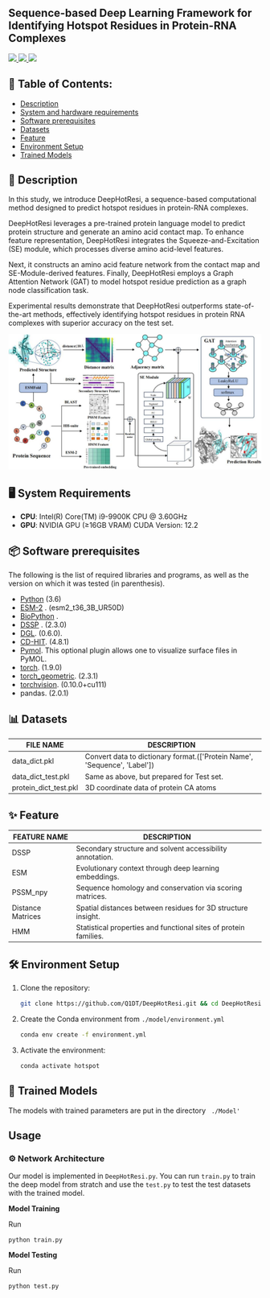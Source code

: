 
## Sequence-based Deep Learning Framework for Identifying Hotspot Residues in Protein-RNA Complexes

<p align="left">
  <a href="https://pytorch.org/">
    <img src="https://img.shields.io/badge/PyTorch-EE4C2C?style=flat&logo=PyTorch&logoColor=white" />
  </a>
  <a href="https://www.dgl.ai/">
    <img src="https://img.shields.io/badge/DGL-0.6.0-FF69B4?style=flat&logo=apachespark&logoColor=white" />
  </a>
  <a href="https://www.python.org/">
    <img src="https://img.shields.io/badge/Python-%203.8-blue?logo=python" />
  </a>
</p>

## 📖 Table of Contents: 

- [Description](#-description)  <!-- 👉 原 #description → 需匹配标题中的 📝 -->
- [System and hardware requirements](#-system-and-hardware-requirements)
- [Software prerequisites](#-software-prerequisites)
- [Datasets](#-datasets)          <!-- 👉 原 #Datasets → GitHub自动转换大写字母为小写 -->
- [Feature](#-feature)            <!-- 👉 原 #Feature → 需添加连字符 -->
- [Environment Setup](#Environment-Setup)   <!-- 手动锚点方案 -->
- [Trained Models](#-trained-models) <!-- 👉 原 #The-trained-model → 需匹配标题复数形式 -->


## 📝 Description
In this study, we introduce DeepHotResi, a sequence-based computational method designed to predict hotspot residues in protein-RNA complexes. 

DeepHotResi leverages a pre-trained protein language model to predict protein structure and generate an amino acid contact map. To enhance feature representation, DeepHotResi integrates the Squeeze-and-Excitation (SE) module, which processes diverse amino acid-level features. 

Next, it constructs an amino acid feature network from the contact map and SE-Module-derived features. Finally, DeepHotResi employs a Graph Attention Network (GAT) to model hotspot residue prediction as a graph node classification task.

Experimental results demonstrate that DeepHotResi outperforms state-of-the-art methods, effectively identifying hotspot residues in protein RNA complexes with superior accuracy on the test set. 


<img src="./Model/model_overview.jpg" alt="Overview" width="800">

## 🖥️ System Requirements
- ​**CPU**: Intel(R) Core(TM) i9-9900K CPU @ 3.60GHz 
- ​**GPU**: NVIDIA GPU (≥16GB VRAM) CUDA Version: 12.2 


## 📦 Software prerequisites 
The following is the list of required libraries and programs, as well as the version on which it was tested (in parenthesis).
* [Python](https://www.python.org/) (3.6)
* [ESM-2](https://github.com/facebookresearch/esm) . (esm2_t36_3B_UR50D)
* [BioPython](https://github.com/biopython/biopython) .
* [DSSP](https://github.com/cmbi/dssp) . (2.3.0)
* [DGL](https://www.dgl.ai/). (0.6.0). 
* [CD-HIT](https://github.com/weizhongli/cdhit/releases). (4.8.1) 
* [Pymol](https://pymol.org/2/). This optional plugin allows one to visualize surface files in PyMOL.
* [torch](https://pytorch.org/). (1.9.0) 
* [torch_geometric](https://pytorch.org/). (2.3.1) 
* [torchvision](https://pytorch.org/). (0.10.0+cu111) 
* pandas. (2.0.1) 

## 📊 Datasets

| FILE NAME            | DESCRIPTION                                                   |
|----------------------|---------------------------------------------------------------|
| data_dict.pkl        | Convert data to dictionary format.(['Protein Name', 'Sequence', 'Label'])                           |
| data_dict_test.pkl   | Same as above, but prepared for Test set.                           |
| protein_dict_test.pkl| 3D coordinate data of protein CA atoms                                                |





## ✨ Feature

| FEATURE NAME        | DESCRIPTION                                                       |
|---------------------|-------------------------------------------------------------------|
| DSSP                | Secondary structure and solvent accessibility annotation.        |
| ESM                 | Evolutionary context through deep learning embeddings.           |
| PSSM_npy            | Sequence homology and conservation via scoring matrices.         |
| Distance Matrices   | Spatial distances between residues for 3D structure insight.      |
| HMM                 | Statistical properties and functional sites of protein families. |

## 🛠️ Environment Setup  <!-- 保持当前格式 -->
1. Clone the repository:  
   ```bash
   git clone https://github.com/Q1DT/DeepHotResi.git && cd DeepHotResi
2. Create the Conda environment from ``./model/environment.yml``
    ```bash
    conda env create -f environment.yml  
3. Activate the environment:
    ```bash
    conda activate hotspot

## 🎯 Trained Models

The models with trained parameters are put in the directory `` ./Model'``

## Usage
### ⚙ Network Architecture
Our model is implemented in ``DeepHotResi.py``.
You can run ``train.py`` to train the deep model from stratch and use the ``test.py`` to test the test datasets with the trained model.


**Model Training**

Run 
```
python train.py
``` 

**Model Testing**

Run 
```
python test.py
``` 
